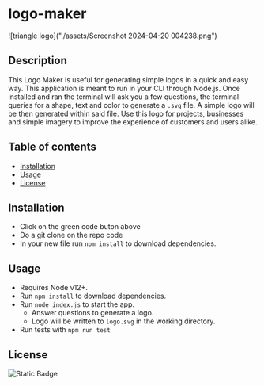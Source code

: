 # logo-maker
![triangle logo]("./assets/Screenshot 2024-04-20 004238.png")

## Description
This Logo Maker is useful for generating simple logos in a quick and easy way. 
This application is meant to run in your CLI through Node.js. Once installed and ran the terminal will ask you a few questions, the terminal queries for a shape, text and color to generate a `.svg` file. A simple logo will be then generated within said file. Use this logo for projects, businesses and simple imagery to improve the experience of customers and users alike.

## Table of contents
- [Installation](#installation)
- [Usage](#usage)
- [License](#license)


## Installation
- Click on the green code buton above
- Do a git clone on the repo code
- In your new file run `npm install` to download dependencies.

## Usage

- Requires Node v12+.
- Run `npm install` to download dependencies.
- Run `node index.js` to start the app.
  - Answer questions to generate a logo.
  - Logo will be written to `logo.svg` in the working directory.
- Run tests with `npm run test`

## License
![Static Badge](https://img.shields.io/badge/license-MIT-blue)